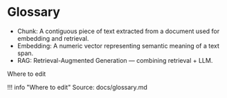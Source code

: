 # Glossary

- Chunk: A contiguous piece of text extracted from a document used for embedding and retrieval.
- Embedding: A numeric vector representing semantic meaning of a text span.
- RAG: Retrieval-Augmented Generation — combining retrieval + LLM.

Where to edit

!!! info "Where to edit"
    Source: docs/glossary.md
